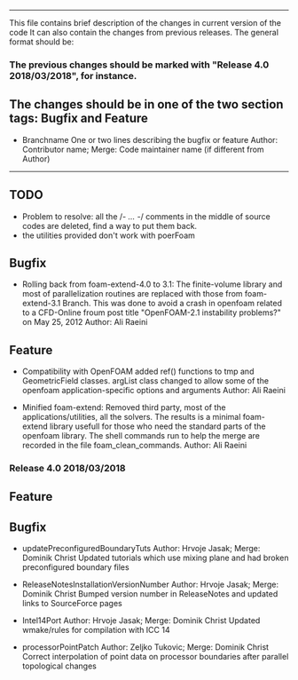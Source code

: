 
************************************************************************************
This file contains brief description of the changes in current version of the code
It can also contain the changes from previous releases. The general format should be:


### The previous changes should be marked with "Release 4.0 2018/03/2018", for instance.

## The changes should be in one of the two section tags: Bugfix and Feature

* Branchname
  One or two lines describing the bugfix or feature
  Author: Contributor name; Merge: Code maintainer name (if different from Author)

***********************************************************************************


## TODO
*  Problem to resolve: all the /*- ... -*/ comments in the middle of source 
   codes are deleted, find a way to put them back. 
*  the utilities provided don't work with poerFoam

## Bugfix
* Rolling back from foam-extend-4.0 to 3.1: 
  The finite-volume library and most of parallelization routines are replaced with 
  those from foam-extend-3.1 Branch.  This was done to avoid a crash in openfoam related 
  to a CFD-Online froum post title "OpenFOAM-2.1 instability problems?" on May 25, 2012
  Author: Ali Raeini

## Feature
* Compatibility with OpenFOAM
  added ref() functions to tmp and GeometricField classes.
  argList class changed to allow some of the openfoam application-specific 
  options and arguments
  Author: Ali Raeini

* Minified foam-extend: 
  Removed third party, most of the applications/utilities, all the solvers.
  The results is a minimal foam-extend library usefull for those who need
  the standard parts of the openfoam library. The shell commands run to help 
  the merge are recorded in the file foam_clean_commands.
  Author: Ali Raeini



### Release 4.0 2018/03/2018

## Feature

## Bugfix
* updatePreconfiguredBoundaryTuts
Author: Hrvoje Jasak; Merge: Dominik Christ
Updated tutorials which use mixing plane and had broken preconfigured boundary
files

* ReleaseNotesInstallationVersionNumber
Author: Hrvoje Jasak; Merge: Dominik Christ
Bumped version number in ReleaseNotes and updated links to SourceForce pages

* Intel14Port
Author: Hrvoje Jasak; Merge: Dominik Christ
Updated wmake/rules for compilation with ICC 14

* processorPointPatch
Author: Zeljko Tukovic; Merge: Dominik Christ
Correct interpolation of point data on processor boundaries after parallel
topological changes


